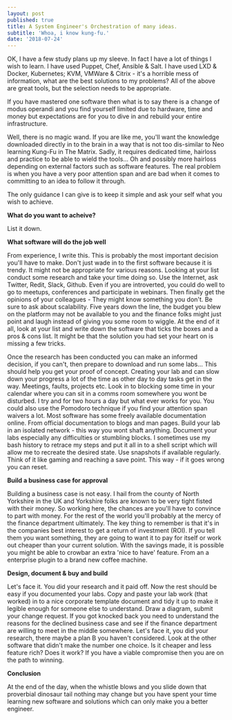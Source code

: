```yaml
---
layout: post
published: true
title: A System Engineer's Orchestration of many ideas.
subtitle: 'Whoa, i know kung-fu.'
date: '2018-07-24'
---
```

OK, I have a few study plans up my sleeve. In fact I have a lot of things I wish to learn.
I have used Puppet, Chef, Ansible & Salt. I have used LXD & Docker, Kubernetes; KVM, VMWare & Citrix - it's a horrible mess of information, what are the best solutions to my problems? All of the above are great tools, but the selection needs to be appropriate.

If you have mastered one software then what is to say there is a change of modus operandi and you find yourself limited due to hardware, time and money but expectations are for you to dive in and rebuild your entire infrastructure.

Well, there is no magic wand. If you are like me, you'll want the knowledge downloaded directly in to the brain in a way that is not too dis-similar to Neo learning Kung-Fu in The Matrix. Sadly, it requires dedicated time, hairloss and practice to be able to wield the tools... Oh and possibly more hairloss depending on external factors such as software features. The real problem is when you have a very poor attention span and are bad when it comes to committing to an idea to follow it through. 

The only guidance I can give is to keep it simple and ask your self what you wish to achieve.

**What do you want to acheive?**

List it down.

**What software will do the job well**

From experience, I write this. This is probably the most important decision you'll have to make. Don't just wade in to the first software because it is trendy. It might not be appropriate for various reasons. Looking at your list conduct some research and take your time doing so. Use the Internet, ask Twitter, Redit, Slack, Github. Even if you are introverted, you could do well to go to meetups, conferences and participate in webinars. Then finally get the opinions of your colleagues - They might know something you don't. Be sure to ask about scalability. Five years down the line, the budget you blew on the platform may not be available to you and the finance folks might just point and laugh instead of giving you some room to wiggle.
At the end of it all, look at your list and write down the software that ticks the boxes and a pros & cons list. It might be that the solution you had set your heart on is missing a few tricks. 

Once the research has been conducted you can make an informed decision, if you can't, then prepare to download and run some labs... This should help you get your proof of concept.
Creating your lab and can slow down your progress a lot of the time as other day to day tasks get in the way. Meetings, faults, projects etc. Look in to blocking some time in your calendar where you can sit in a comms room somewhere you wont be disturbed. I try and  for two hours a day but what ever works for you. You could also use the Pomodoro technique if you find your attention span waivers a lot. Most software has some freely available documentation online. From official documentation to blogs and man pages. Build your lab in an isolated network - this way you wont shaft anything. Document your labs especially any difficulties or stumbling blocks. I sometimes use my bash history to retrace my steps and put it all in to a shell script which will allow me to recreate the desired state. Use snapshots if available regularly. Think of it like gaming and reaching a save point. This way - if it goes wrong you can reset.

**Build a business case for approval**

Building a business case is not easy. I hail from the county of North Yorkshire in the UK and Yorkshire folks are known to be very tight fisted with their money. So working here, the chances are you'll have to convince to part with money. For the rest of the world you'll probably at the mercy of the finance department ultimately. 
The key thing to remember is that it's in the companies best interest to get a return of investment (ROI). If you tell them you want something, they are going to want it to pay for itself or work out cheaper than your current solution. With the savings made, it is possible you might be able to crowbar an extra 'nice to have' feature. From an a enterprise plugin to a brand new coffee machine.

**Design, document & buy and build**

Let's face it. You did your research and it paid off. Now the rest should be easy if you documented your labs. Copy and paste your lab work (that worked) in to a nice corporate template document and tidy it up to make it legible enough for someone else to understand. Draw a diagram, submit your change request.
If you got knocked back you need to understand the reasons for the declined business case and see if the finance department are willing to meet in the middle somewhere. Let's face it, you did your research, there maybe a plan B you haven't considered. Look at the other software that didn't make the number one choice. Is it cheaper and less feature rich? Does it work? If you have a viable compromise then you are on the path to winning.

**Conclusion**

At the end of the day, when the whistle blows and you slide down that proverbial dinosaur tail nothing may change but you have spent your time learning new software and solutions which can only make you a better engineer.









